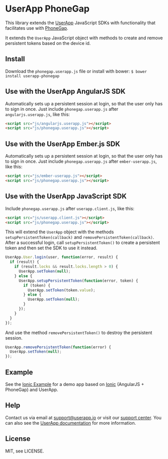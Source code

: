 UserApp PhoneGap
================

This library extends the [UserApp](https://www.userapp.io/) JavaScript SDKs with functionality that facilitates use with [PhoneGap](http://phonegap.com/).

It extends the `UserApp` JavaScript object with methods to create and remove persistent tokens based on the device id.

## Install

Download the `phonegap.userapp.js` file or install with bower: `$ bower install userapp-phonegap`

## Use with the UserApp AngularJS SDK

Automatically sets up a persistent session at login, so that the user only has to sign in once.
Just include `phonegap.userapp.js` after `angularjs.userapp.js`, like this:

```html
<script src="js/angularjs.userapp.js"></script>
<script src="js/phonegap.userapp.js"></script>
```

## Use with the UserApp Ember.js SDK

Automatically sets up a persistent session at login, so that the user only has to sign in once.
Just include `phonegap.userapp.js` after `ember-userapp.js`, like this:

```html
<script src="js/ember-userapp.js"></script>
<script src="js/phonegap.userapp.js"></script>
```

## Use with the UserApp JavaScript SDK

Include `phonegap.userapp.js` after `userapp.client.js`, like this:

```html
<script src="js/userapp.client.js"></script>
<script src="js/phonegap.userapp.js"></script>
```

This will extend the `UserApp` object with the methods `setupPersistentToken(callback)` and `removePersistentToken(callback)`.
After a successful login, call `setupPersistentToken()` to create a persistent token and then set the SDK to use it instead.

```javascript
UserApp.User.login(user, function(error, result) {
  if (result) {
    if (result.locks && result.locks.length > 0) {
      UserApp.setToken(null);
    } else {
      UserApp.setupPersistentToken(function(error, token) {
        if (token) {
          UserApp.setToken(token.value);
        } else {
          UserApp.setToken(null);
        }
      });
    }
  }
});
```

And use the method `removePersistentToken()` to destroy the persistent session.

```javascript
UserApp.removePersistentToken(function(error) {
  UserApp.setToken(null);
});
```

## Example

See the [Ionic Example](https://github.com/userapp-io/userapp-ionic) for a demo app based on [Ionic](http://ionicframework.com/) (AngularJS + PhoneGap) and UserApp.

## Help

Contact us via email at support@userapp.io or visit our [support center](https://help.userapp.io). You can also see the [UserApp documentation](https://app.userapp.io/#/docs/) for more information.

## License

MIT, see LICENSE.
